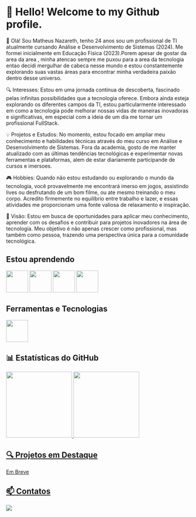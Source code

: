 # 👋 Hello! Welcome to my Github profile. 
👋 Olá! Sou Matheus Nazareth, tenho 24 anos sou um profissional de TI atualmente cursando Análise e Desenvolvimento de Sistemas (2024). Me formei inicialmente em Educação Física (2023).Porem apesar de gostar da area da area , minha atencao sempre me puxou para a area da tecnologia entao decidi mergulhar de cabeca nesse mundo e estou constantemente explorando suas vastas áreas para encontrar minha verdadeira paixão dentro desse universo.

🔍 Interesses: Estou em uma jornada contínua de descoberta, fascinado pelas infinitas possibilidades que a tecnologia oferece. Embora ainda esteja explorando os diferentes campos da TI, estou particularmente interessado em como a tecnologia pode melhorar nossas vidas de maneiras inovadoras e significativas, em especial com a ideia de um dia me tornar um profissional FullStack.

💡 Projetos e Estudos: No momento, estou focado em ampliar meu conhecimento e habilidades técnicas através do meu curso em Análise e Desenvolvimento de Sistemas. Fora da academia, gosto de me manter atualizado com as últimas tendências tecnológicas e experimentar novas ferramentas e plataformas, alem de estar diariamente participande de cursos e imersoes.

🎮 Hobbies: Quando não estou estudando ou explorando o mundo da tecnologia, você provavelmente me encontrará imerso em jogos, assistindo lives ou desfrutando de um bom filme, ou ate mesmo treinando o meu corpo. Acredito firmemente no equilíbrio entre trabalho e lazer, e essas atividades me proporcionam uma fonte valiosa de relaxamento e inspiração.

🌟 Visão: Estou em busca de oportunidades para aplicar meu conhecimento, aprender com os desafios e contribuir para projetos inovadores na área de tecnologia. Meu objetivo é não apenas crescer como profissional, mas também como pessoa, trazendo uma perspectiva única para a comunidade tecnológica.
## Estou aprendendo

<img loading="lazy" src="https://cdn.jsdelivr.net/gh/devicons/devicon@latest/icons/javascript/javascript-original.svg" width="60" height="60"/>   <img loading="lazy" src="https://cdn.jsdelivr.net/gh/devicons/devicon@latest/icons/css3/css3-original.svg"  width="60" height="60"/> <img loading="lazy" src="https://cdn.jsdelivr.net/gh/devicons/devicon@latest/icons/html5/html5-original.svg" width="60" height="60" /> <img src="https://cdn.jsdelivr.net/gh/devicons/devicon@latest/icons/python/python-original-wordmark.svg" width="60" height="60" />

## Ferramentas e Tecnologias

<img loading="lazy" src="https://cdn.jsdelivr.net/gh/devicons/devicon/icons/git/git-original.svg" width="60" height="60"/>


<!--


- 🔭 I’m currently working on ...
- 🌱 I’m currently learning ...
- 👯 I’m looking to collaborate on ...
- 🤔 I’m looking for help with ...
- 💬 Ask me about ...
- 📫 How to reach me: ...
- ⚡ Fun fact: ...
-->
## 📊 Estatísticas do GitHub
<div>
<a href="https://github.com/MatheusNaza">
<img loading="lazy" height="180em" src="https://github-readme-stats.vercel.app/api/top-langs/?username=MatheusNaza&layout=compact&langs_count=7&theme=radical"/>
<img loading="lazy" height="180em" src= "https://github-readme-stats.vercel.app/api?username=MatheusNaza&show_icons=true&theme=radical"/>

</div>
  
## 🔍 Projetos em Destaque

<div>
  Em Breve
</div>
  
  ## 📫 Contatos
<div>
  <!--
<a href="https://www.youtube.com/seu-canal-youtube-aqui" target="_blank"><img loading="lazy" src="https://img.shields.io/badge/YouTube-FF0000?style=for-the-badge&logo=youtube&logoColor=white" target="_blank"></a>
<a href="https://instagram.com/seu-usuário-instagram-aqui" target="_blank"><img loading="lazy" src="https://img.shields.io/badge/-Instagram-%23E4405F?style=for-the-badge&logo=instagram&logoColor=white" target="_blank"></a>
<a href="https://www.twitch.tv/seu-usuário-aqui" target="_blank"><img loading="lazy" src="https://img.shields.io/badge/Twitch-9146FF?style=for-the-badge&logo=twitch&logoColor=white" target="_blank"></a>
<a href = "mailto:contato@seu-usuário-aqui"><img loading="lazy" src="https://img.shields.io/badge/Gmail-D14836?style=for-the-badge&logo=gmail&logoColor=white" target="_blank"></a>
  -->
<a href="https://www.linkedin.com/in/math-naza-6bb0352b0/" target="_blank"><img loading="lazy" src="https://img.shields.io/badge/-LinkedIn-%230077B5?style=for-the-badge&logo=linkedin&logoColor=white" target="_blank"></a>   
</div>
